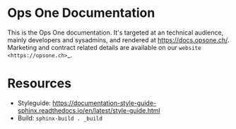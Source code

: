 # Ops One Documentation

This is the Ops One documentation.
It's targeted at an technical audience, mainly developers and sysadmins, and rendered at https://docs.opsone.ch/.
Marketing and contract related details are available on our `website <https://opsone.ch>`_.

# Resources

* Styleguide: https://documentation-style-guide-sphinx.readthedocs.io/en/latest/style-guide.html
* Build: `sphinx-build . _build`
